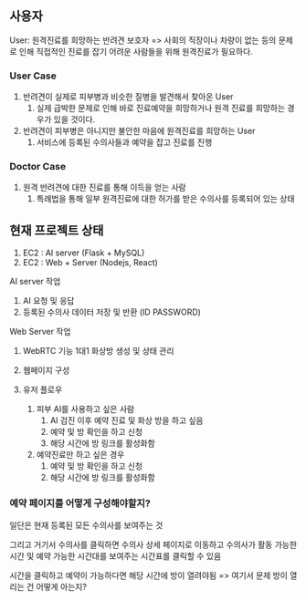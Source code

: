 ## 사용자
User: 원격진료를 희망하는 반려견 보호자
=>  사회의 직장이나 차량이 없는 등의 문제로 인해 직접적인 진료를 잡기 어려운 사람들을 위해 원격진료가 필요하다.

### User Case
1. 반려견이 실제로 피부병과 비슷한 질병을 발견해서 찾아온 User
	1. 실제 급박한 문제로 인해 바로 진료예약을 희망하거나 원격 진료를 희망하는 경우가 있을 것이다.
2. 반려견이 피부병은 아니지만 불안한 마음에 원격진료를 희망하는 User
	1. 서비스에 등록된 수의사들과 예약을 잡고 진료를 진행


### Doctor Case
1. 원격 반려견에 대한 진료를 통해 이득을 얻는 사람
	1.  특례법을 통해 일부 원격진료에 대한 허가를 받은 수의사를 등록되어 있는 상태



## 현재 프로젝트 상태

1. EC2 : AI server (Flask + MySQL)
2. EC2 : Web + Server (Nodejs, React) 


AI server 작업
1. AI 요청 및 응답
2. 등록된 수의사 데이터 저장 및 반환 (ID PASSWORD)


Web Server 작업
1. WebRTC 기능 1대1 화상방 생성 및 상태 관리
2. 웹페이지 구성



1. 유저 플로우
	1. 피부 AI를 사용하고 싶은 사람
		1. AI 검진 이후 예약 진료 및 화상 방을 하고 싶음
		2. 예약 및 방 확인을 하고 신청
		3. 해당 시간에 방 링크를 활성화함
	2. 예약진료만 하고 싶은 경우
		1. 예약 및 방 확인을 하고 신청
		2. 해당 시간에 방 링크를 활성화함


### 예약 페이지를 어떻게 구성해야할지?

일단은 현재 등록된 모든 수의사를 보여주는 것

그리고 거기서 수의사를 클릭하면 수의사 상세 페이지로 이동하고 수의사가 활동 가능한 시간 및 예약 가능한 시간대를 보여주는 시간표를 클릭할 수 있음

시간을 클릭하고 예약이 가능하다면 해당 시간에 방이 열려야됨
=> 여기서 문제 방이 열리는 건 어떻게 아는지?
